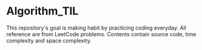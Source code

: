 # Algorithm_TIL

This repository's goal is making habit by practicing coding everyday.
All reference are from LeetCode problems.
Contents contain source code, time complexity and space complexity.
